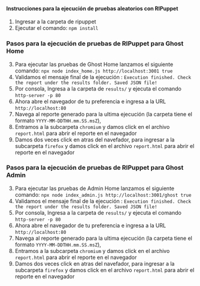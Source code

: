 ####  Instrucciones para la ejecución de pruebas aleatorios con RIPuppet
1. Ingresar a la carpeta de ripuppet
2. Ejecutar el comando: `npm install`

### Pasos para la ejecución de pruebas de RIPuppet para Ghost Home
3. Para ejecutar las pruebas de Ghost Home lanzamos el siguiente comando: `npx node index_home.js http://localhost:3001 true`
4. Validamos el mensaje final de la ejecución : `Execution finished. Check the report under the results folder. Saved JSON file!`
5. Por consola, lngresa a la carpeta de `results/` y ejecuta el comando  `http-server -p 80`
6. Ahora abre el navegador de tu preferencia e ingresa a la URL `http://localhost:80`
5. Navega al reporte generado para la ultima ejecución (la carpeta tiene el formato `YYYY-MM-DDTHH.mm.SS.msZ`),
6. Entramos a la subcarpeta `chromium` y damos click en el archivo `report.html` para abrir el reporte en el navegador
7. Damos dos veces click en atras del navefador, para ingresar a la subcarpeta `firefox` y damos click en el archivo `report.html` para abrir el reporte en el navegador


### Pasos para la ejecución de pruebas de RIPuppet para Ghost Admin
3. Para ejecutar las pruebas de Admin Home lanzamos el siguiente comando: `npx node index_admin.js http://localhost:3001/ghost true`
4. Validamos el mensaje final de la ejecución : `Execution finished. Check the report under the results folder. Saved JSON file!`
5. Por consola, lngresa a la carpeta de `results/` y ejecuta el comando  `http-server -p 80`
6. Ahora abre el navegador de tu preferencia e ingresa a la URL `http://localhost:80`
5. Navega al reporte generado para la ultima ejecución (la carpeta tiene el formato `YYYY-MM-DDTHH.mm.SS.msZ`),
6. Entramos a la subcarpeta `chromium` y damos click en el archivo `report.html` para abrir el reporte en el navegador
7. Damos dos veces click en atras del navefador, para ingresar a la subcarpeta `firefox` y damos click en el archivo `report.html` para abrir el reporte en el navegador
